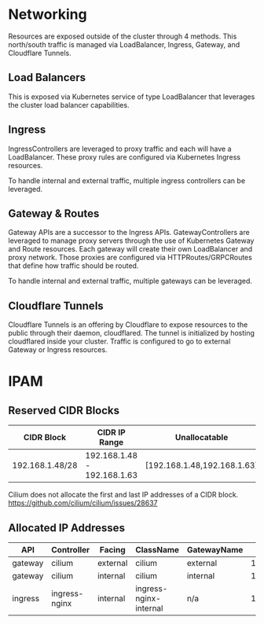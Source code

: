 # Networking
Resources are exposed outside of the cluster through 4 methods.  This north/south traffic is managed via LoadBalancer, Ingress, Gateway, and Cloudflare Tunnels.

## Load Balancers
This is exposed via Kubernetes service of type LoadBalancer that leverages the cluster load balancer capabilities.

## Ingress
IngressControllers are leveraged to proxy traffic and each will have a LoadBalancer.  These proxy rules are configured via Kubernetes Ingress resources.

To handle internal and external traffic, multiple ingress controllers can be leveraged.

## Gateway & Routes
Gateway APIs are a successor to the Ingress APIs.  GatewayControllers are leveraged to manage proxy servers through the use of Kubernetes Gateway and Route resources.  Each gateway will create their own LoadBalancer and proxy network. Those proxies are configured via HTTPRoutes/GRPCRoutes that define how traffic should be routed.

To handle internal and external traffic, multiple gateways can be leveraged.

## Cloudflare Tunnels
Cloudflare Tunnels is an offering by Cloudflare to expose resources to the public through their daemon, cloudflared.  The tunnel is initialized by hosting cloudflared inside your cluster. Traffic is configured to go to external Gateway or Ingress resources.


# IPAM
## Reserved CIDR Blocks
| CIDR Block      | CIDR IP Range               | Unallocatable               | Usable |
|-----------------|-----------------------------|-----------------------------|--------|
| 192.168.1.48/28 | 192.168.1.48 - 192.168.1.63 | [192.168.1.48,192.168.1.63] | 14     |

Cilium does not allocate the first and last IP addresses of a CIDR block.  https://github.com/cilium/cilium/issues/28637 

## Allocated IP Addresses
| API           | Controller | Facing                 | ClassName   | GatewayName  | IPAddress |
| ------- | ------------- | -------- | ---------------------- | ----------- | ------------ |
| gateway        | cilium                     | external         | cilium                                       | external               | 192.168.1.10             |
| gateway        | cilium                     | internal         | cilium                                       | internal               | 192.168.1.11             |
| ingress        | ingress-nginx              | internal         | ingress-nginx-internal                       | n/a                    | 192.168.1.12             |